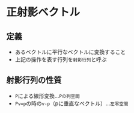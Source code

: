 # 正射影ベクトル

## 定義
- あるベクトルに平行なベクトルに変換すること
- 上記の操作を表す行列を`射影行列`と呼ぶ

## 射影行列の性質
- `P`による線形変換...`Pの列空間`
- `Pv=p`の時の`v-p`（pに垂直なベクトル）...`左零空間`